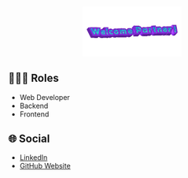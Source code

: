 <div align="center">
      <img src="2025-01-14-Welcome-Partner-.gif" border="0" width="40%" height="20%" />
    </div>

## 👨🏻‍🏫 Roles
- Web Developer
- Backend
- Frontend

## 🌐 Social
- [LinkedIn](https://www.linkedin.com/in/juan-naor-k-a8b9292aa/)
- [GitHub Website](https://github.com/JNaor12)
